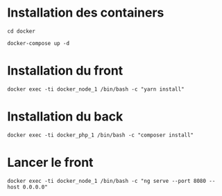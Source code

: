 
# Installation des containers

``
cd docker
``

``
docker-compose up -d
``


# Installation du front


``
docker exec -ti docker_node_1 /bin/bash -c "yarn install"
``

# Installation du back


``
docker exec -ti docker_php_1 /bin/bash -c "composer install"
``


# Lancer le front 

``
docker exec -ti docker_node_1 /bin/bash -c "ng serve --port 8080 --host 0.0.0.0"
``











